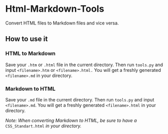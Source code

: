 # Html-Markdown-Tools

Convert HTML files to Markdown files and vice versa.

## How to use it

### HTML to Markdown

Save your `.htm` or `.html` file in the current directory. Then run `tools.py` and input `<filename>.htm` or `<filename>.html.` You will get a freshly generated `<filename>.md` in your directory.

### Markdown to HTML

Save your `.md` file in the current directory. Then run `tools.py` and input `<filename>.md`. You will get a freshly generated `<filename>.html` in your directory.

*Note: When converting Markdown to HTML, be sure to have a* `CSS_Standart.html` *in your directory.*
